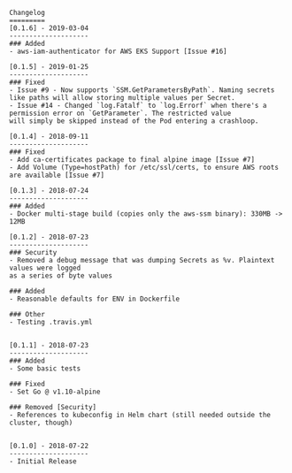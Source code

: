 	Changelog
	=========
	[0.1.6] - 2019-03-04
	--------------------
	### Added
	- aws-iam-authenticator for AWS EKS Support [Issue #16]

	[0.1.5] - 2019-01-25
	--------------------
	### Fixed
	- Issue #9 - Now supports `SSM.GetParametersByPath`. Naming secrets like paths will allow storing multiple values per Secret.
	- Issue #14 - Changed `log.Fatalf` to `log.Errorf` when there's a permission error on `GetParameter`. The restricted value
	will simply be skipped instead of the Pod entering a crashloop.

	[0.1.4] - 2018-09-11
	--------------------
	### Fixed
	- Add ca-certificates package to final alpine image [Issue #7]
	- Add Volume (Type=hostPath) for /etc/ssl/certs, to ensure AWS roots are available [Issue #7]

	[0.1.3] - 2018-07-24
	--------------------
	### Added
	- Docker multi-stage build (copies only the aws-ssm binary): 330MB -> 12MB

	[0.1.2] - 2018-07-23
	--------------------
	### Security
	- Removed a debug message that was dumping Secrets as %v. Plaintext values were logged
	as a series of byte values

	### Added
	- Reasonable defaults for ENV in Dockerfile

	### Other
	- Testing .travis.yml


	[0.1.1] - 2018-07-23
	--------------------
	### Added
	- Some basic tests

	### Fixed
	- Set Go @ v1.10-alpine

	### Removed [Security]
	- References to kubeconfig in Helm chart (still needed outside the cluster, though)


	[0.1.0] - 2018-07-22
	--------------------
	- Initial Release
